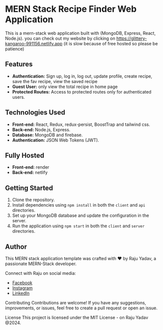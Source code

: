 # MERN Stack Recipe Finder Web Application

This is a mern-stack web application built with (MongoDB, Express, React, Node.js).
you can check out my website by clicking on https://glittery-kangaroo-991156.netlify.app (it is slow because of free hosted so please be patience)

## Features 

- **Authentication:** Sign up, log in, log out, update profile, create recipe, save the fav recipe, view the saved recipe
- **Guest User:** only view the total recipe in home page
- **Protected Routes:** Access to protected routes only for authenticated users.

## Technologies Used

- **Front-end:** React, Redux, redux-persist, BoostTrap and tailwind css.
- **Back-end:** Node.js, Express.
- **Database:** MongoDB and firebase.
- **Authentication:** JSON Web Tokens (JWT).

## Fully Hosted

- **Front-end:** render
- **Back-end:** netlify

## Getting Started

1. Clone the repository.
2. Install dependencies using `npm install` in both the `client` and `api` directories.
3. Set up your MongoDB database and update the configuration in the server.
4. Run the application using `npm start` in both the `client` and `server` directories.

## Author

This MERN stack application template was crafted with ❤️ by Raju Yadav, a passionate MERN-Stack developer.

Connect with Raju on social media:

- [Facebook](https://www.facebook.com/loveraju.yadav/)
- [Instagram](https://www.instagram.com/raazveer30/)
- [LinkedIn](https://www.linkedin.com/in/raju-yadav-148525283/)

Contributing
Contributions are welcome! If you have any suggestions, improvements, or issues, feel free to create a pull request or open an issue.

License
This project is licensed under the MIT License - on Raju Yadav @2024.
